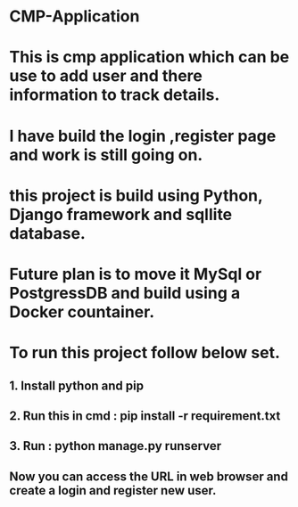 # CMP-Application

#  This is cmp application which can be use to add user and there information to track details.
# I have build the login ,register page and work is still going on.
# this project is build using Python, Django framework and sqllite database. 
# Future plan is to move it MySql or PostgressDB and build using a Docker countainer.
# To run this project follow below set.
## 1. Install python and pip
## 2. Run this in cmd : pip install -r requirement.txt
## 3. Run : python manage.py runserver
## Now you can access the URL in web browser and create a login and register new user.
